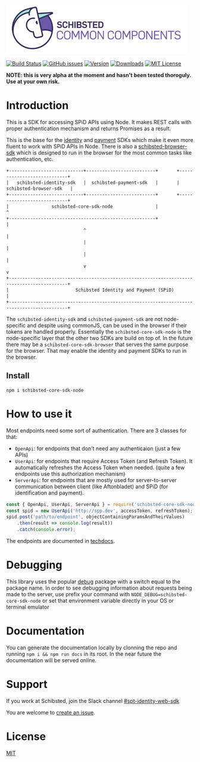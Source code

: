 ![Schibsted Common Components Logo](cc-logo.png)

[![Build Status](https://travis-ci.org/schibsted/core-sdk-node.svg?branch=master)](https://travis-ci.org/schibsted/core-sdk-node)
[![GitHub issues](https://img.shields.io/github/issues/schibsted/core-sdk-node.svg)](https://github.com/schibsted/core-sdk-node/issues)
[![Version](https://img.shields.io/npm/v/schibsted-core-sdk-node.svg?style=flat-square)](http://npm.im/schibsted-core-sdk-node)
[![Downloads](https://img.shields.io/npm/dm/schibsted-core-sdk-node.svg?style=flat-square)](http://npm-stat.com/charts.html?package=schibsted-core-sdk-node&from=2017-01-01)
[![MIT License](https://img.shields.io/npm/l/schibsted-core-sdk-node.svg?style=flat-square)](http://opensource.org/licenses/MIT)


**NOTE: this is very alpha at the moment and hasn't been tested thoroguly. Use at your own risk.**

# Introduction

This is a SDK for accessing SPiD APIs using Node. It makes REST calls with proper authentication mechanism and returns Promises as a result.

This is the base for the [identity](https://github.com/schibsted/identity-sdk)
and [payment](https://github.com/schibsted/payment-sdk)
SDKs which make it even more fluent to work with SPiD APIs in Node. 
There is also a [schibsted-browser-sdk](https://github.com/schibsted/browser-sdk)
which is designed to run in the browser for the most common tasks like authentication, etc.

```
+----------------------------+--------------------------+       +----------------------------+
|   schibsted-identity-sdk   |  schibsted-payment-sdk   |       |    schibsted-browser-sdk   |
+----------------------------+--------------------------+       +----------------------------+
|                schibsted-core-sdk-node                |                       ^
+-------------------------------------------------------+                       |
                             ^                                                  |
                             |                                                  |
                             |                                                  |
                             v                                                  v
+--------------------------------------------------------------------------------------------+
|                         Schibsted Identity and Payment (SPiD)                              |
+--------------------------------------------------------------------------------------------+

```

The `schibsted-identity-sdk` and `schibsted-payment-sdk` are not node-specific and despite using
commonJS, can be used in the browser if their tokens are handled properly.
Essentially the `schibsted-core-sdk-node` is the node-specific layer that the other two SDKs are build on top of. In the future there may be a `schibsted-core-sdk-browser` that serves the same purpose for the browser. That may enable the identity and payment SDKs to run in the browser.


## Install

```
npm i schibsted-core-sdk-node
```

# How to use it

Most endpoints need some sort of authentication. There are 3 classes for that:

* `OpenApi`: for endpoints that don't need any authenticaion (just a few APIs)
* `UserApi`: for endpoints that require Access Token (and Refresh Token). It automatically
refreshes the Access Token when needed. (quite a few endpoints use this authorization mechanism)
* `ServerApi`: for endpoints that are mostly used for server-to-server communication between
client (like Aftonbladet) and SPiD (for identification and payment).

```javascript
const { OpenApi, UserApi, ServerApi } = require('schibsted-core-sdk-node');
const spid = new UserApi('http://spp.dev', accessToken, refreshToken);
spid.post('path/to/endpoint', objectContainingParamsAndTheirValues)
    .then(result => console.log(result))
    .catch(console.error);
```

The endpoints are documented in [techdocs](http://techdocs.spid.no/).

# Debugging

This library uses the popular [debug](https://www.npmjs.com/package/debug)
package with a switch equal to the package name. In order to see debugging information about
requests being made to the server, use prefix your command with `NODE_DEBUG=schibsted-core-sdk-node` or
set that environment variable directly in your OS or terminal emulator

# Documentation

You can generate the documentation locally by clonning the repo and 
running `npm i && npm run docs` in its root.
In the near future the documentation will be served online.

# Support

If you work at Schibsted, join the Slack channel [#spt-identity-web-sdk](https://sch-chat.slack.com/messages/G4QM7A2PQ/)

You are welcome to [create an issue](https://github.com/schibsted/core-sdk-node/issues/new).

# License

[MIT](./LICENCE)
